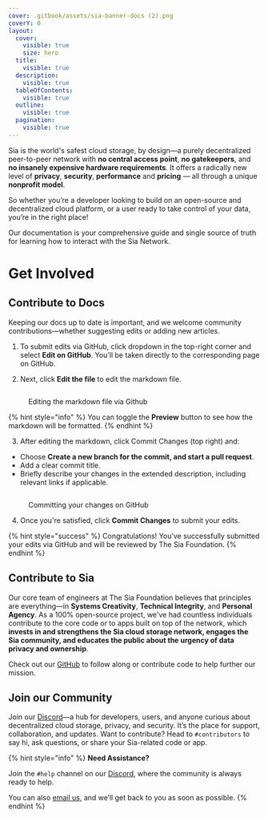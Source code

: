 ```yaml
---
cover: .gitbook/assets/sia-banner-docs (2).png
coverY: 0
layout:
  cover:
    visible: true
    size: hero
  title:
    visible: true
  description:
    visible: true
  tableOfContents:
    visible: true
  outline:
    visible: true
  pagination:
    visible: true
---
```


Sia is the world's safest cloud storage, by design—a purely decentralized peer-to-peer network with **no central access point**, **no gatekeepers**, and **no insanely expensive hardware requirements**. It offers a radically new level of **privacy**, **security**, **performance** and **pricing** — all through a unique **nonprofit model**.

So whether you’re a developer looking to build on an open-source and decentralized cloud platform, or a user ready to take control of your data, you’re in the right place!

Our documentation is your comprehensive guide and single source of truth for learning how to interact with the Sia Network.

# Get Involved

## Contribute to Docs

Keeping our docs up to date is important, and we welcome community contributions—whether suggesting edits or adding new articles.

1. To submit edits via GitHub, click dropdown in the top-right corner and select **Edit on GitHub**. You’ll be taken directly to the corresponding page on GitHub.

2. Next, click **Edit the file** to edit the markdown file.

<figure><img src=".gitbook/assets/introduction_2.png" alt=""><figcaption><p>Editing the markdown file via Github</p></figcaption></figure>

{% hint style="info" %}
You can toggle the **Preview** button to see how the markdown will be formatted.
{% endhint %}

3. After editing the markdown, click Commit Changes (top right) and:
- Choose **Create a new branch for the commit, and start a pull request**.
- Add a clear commit title.
- Briefly describe your changes in the extended description, including relevant links if applicable.

<figure><img src=".gitbook/assets/introduction_3.png" alt=""><figcaption><p>Committing your changes on GitHub</p></figcaption></figure>

4. Once you're satisfied, click **Commit Changes** to submit your edits.

{% hint style="success" %}
Congratulations! You’ve successfully submitted your edits via GitHub and will be reviewed by The Sia Foundation.
{% endhint %}

## Contribute to Sia

Our core team of engineers at The Sia Foundation believes that principles are everything—in **Systems Creativity**, **Technical Integrity**, and **Personal Agency**. As a 100% open-source project, we've had countless individuals contribute to the core code or to apps built on top of the network, which **invests in and strengthens the Sia cloud storage network, engages the Sia community, and educates the public about the urgency of data privacy and ownership**.

Check out our [GitHub](https://github.com/SiaFoundation) to follow along or contribute code to help further our mission.

## Join our Community

Join our [Discord](https://discord.com/invite/sia)—a hub for developers, users, and anyone curious about decentralized cloud storage, privacy, and security. It’s the place for support, collaboration, and updates. Want to contribute? Head to `#contributors` to say hi, ask questions, or share your Sia-related code or app.

{% hint style="info" %}
**Need Assistance?**

Join the `#help` channel on our [Discord](https://discord.com/invite/sia), where the community is always ready to help.

You can also [email us](mailto:hello@sia.tech), and we’ll get back to you as soon as possible.
{% endhint %}
